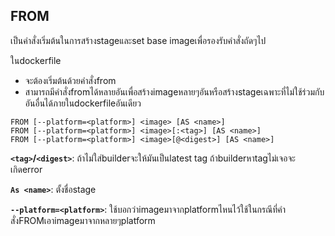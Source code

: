 ## FROM
เป็นคำสั่งเริ่มต้นในการสร้างstageและset base imageเพื่อรองรับคำสั่งถัดๆไป

ในdockerfile
- จะต้องเริ่มต้นด้วยคำสั่งfrom
- สามารถมีคำสั่งfromได้หลายอันเพื่อสร้างimageหลายๆอันหรือสร้างstageเฉพาะที่ไม่ใช้ร่วมกับอันอื่นได้ภายในdockerfileอันเดียว

```
FROM [--platform=<platform>] <image> [AS <name>]
FROM [--platform=<platform>] <image>[:<tag>] [AS <name>]
FROM [--platform=<platform>] <image>[@<digest>] [AS <name>]
```
**`<tag>`/`<digest>`**: ถ้าไม่ใส่builderจะให้มันเป็นlatest tag ถ้าbuilderหาtagไม่เจอจะเกิดerror

**`As <name>`**: ตั้งชื่อstage

**`--platform=<platform>`**: ใช้บอกว่าimageมาจากplatformไหนไว้ใช้ในกรณีที่คำสั่งFROMเอาimageมาจากหลายๆplatform
